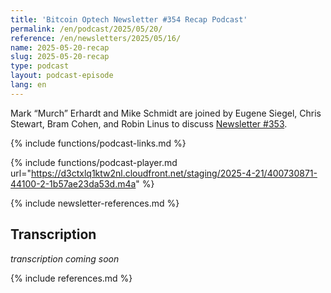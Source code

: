 ```yaml
---
title: 'Bitcoin Optech Newsletter #354 Recap Podcast'
permalink: /en/podcast/2025/05/20/
reference: /en/newsletters/2025/05/16/
name: 2025-05-20-recap
slug: 2025-05-20-recap
type: podcast
layout: podcast-episode
lang: en
---
```

Mark “Murch” Erhardt and Mike Schmidt are joined by Eugene Siegel, Chris
Stewart, Bram Cohen, and Robin Linus to discuss [Newsletter #353]({{page.reference}}).

{% include functions/podcast-links.md %}

{% include functions/podcast-player.md url="https://d3ctxlq1ktw2nl.cloudfront.net/staging/2025-4-21/400730871-44100-2-1b57ae23da53d.m4a" %}

{% include newsletter-references.md %}

## Transcription

_transcription coming soon_

{% include references.md %}
